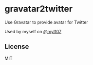 # gravatar2twitter

Use Gravatar to provide avatar for Twitter

Used by myself on [@myl107](https://twitter.com/myl107)

## License

MIT
